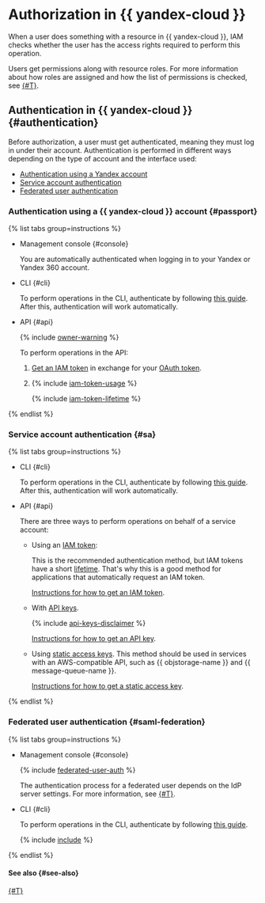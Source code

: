 # Authorization in {{ yandex-cloud }}

When a user does something with a resource in {{ yandex-cloud }}, IAM checks whether the user has the access rights required to perform this operation.

Users get permissions along with resource roles. For more information about how roles are assigned and how the list of permissions is checked, see [{#T}](../access-control/index.md).

## Authentication in {{ yandex-cloud }} {#authentication}

Before authorization, a user must get authenticated, meaning they must log in under their account. Authentication is performed in different ways depending on the type of account and the interface used:

* [Authentication using a Yandex account](#passport)
* [Service account authentication](#sa)
* [Federated user authentication](#saml-federation)

### Authentication using a {{ yandex-cloud }} account {#passport}

{% list tabs group=instructions %}

- Management console {#console}

  You are automatically authenticated when logging in to your Yandex or Yandex 360 account.


- CLI {#cli}

  To perform operations in the CLI, authenticate by following [this guide](../../../cli/operations/authentication/user.md). After this, authentication will work automatically.


- API {#api}

  {% include [owner-warning](../../../_includes/iam/owner-warning.md) %}

  To perform operations in the API:

  1. [Get an IAM token](../../operations/iam-token/create.md) in exchange for your [OAuth token](oauth-token.md).
  1. {% include [iam-token-usage](../../../_includes/iam-token-usage.md) %}

      {% include [iam-token-lifetime](../../../_includes/iam-token-lifetime.md) %}

{% endlist %}

### Service account authentication {#sa}

{% list tabs group=instructions %}

- CLI {#cli}

  To perform operations in the CLI, authenticate by following [this guide](../../../cli/operations/authentication/service-account.md). After this, authentication will work automatically.

- API {#api}

  There are three ways to perform operations on behalf of a service account:

  * Using an [IAM token](iam-token.md):

      This is the recommended authentication method, but IAM tokens have a short [lifetime](iam-token.md#lifetime). That's why this is a good method for applications that automatically request an IAM token.

      [Instructions for how to get an IAM token](../../operations/iam-token/create-for-sa.md).
  * With [API keys](api-key).

      {% include [api-keys-disclaimer](../../../_includes/iam/api-keys-disclaimer.md) %}

    [Instructions for how to get an API key](../../operations/api-key/create.md).
  * Using [static access keys](access-key.md). This method should be used in services with an AWS-compatible API, such as {{ objstorage-name }} and {{ message-queue-name }}.

      [Instructions for how to get a static access key](../../operations/sa/create-access-key.md).

{% endlist %}

### Federated user authentication {#saml-federation}

{% list tabs group=instructions %}

- Management console {#console}

  {% include [federated-user-auth](../../../_includes/iam/federated-user-auth.md) %}

  The authentication process for a federated user depends on the IdP server settings. For more information, see [{#T}](../../../organization/concepts/add-federation.md).

- CLI {#cli}

  To perform operations in the CLI, authenticate by following [this guide](../../../cli/operations/authentication/federated-user.md).

  {% include [include](../../../_includes/cli/success-auth-via-federation.md) %}

{% endlist %}

#### See also {#see-also}

[{#T}](../index.md#accounts)